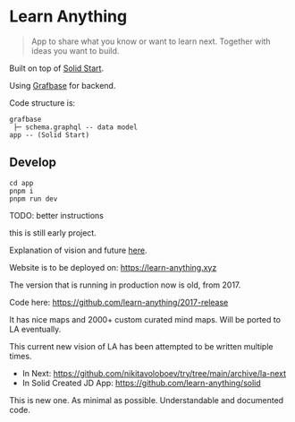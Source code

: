 # Learn Anything

> App to share what you know or want to learn next. Together with ideas you want to build.

Built on top of [Solid Start](https://github.com/solidjs/solid-start).

Using [Grafbase](https://grafbase.com) for backend.

Code structure is:

```
grafbase
 ├─ schema.graphql -- data model
app -- (Solid Start)
```

## Develop

```
cd app
pnpm i
pnpm run dev
```

TODO: better instructions

this is still early project.

Explanation of vision and future [here](https://wiki.nikiv.dev/ideas/learn-anything).

Website is to be deployed on: https://learn-anything.xyz

The version that is running in production now is old, from 2017.

Code here: https://github.com/learn-anything/2017-release

It has nice maps and 2000+ custom curated mind maps. Will be ported to LA eventually.

This current new vision of LA has been attempted to be written multiple times.

- In Next: https://github.com/nikitavoloboev/try/tree/main/archive/la-next
- In Solid Created JD App: https://github.com/learn-anything/solid

This is new one. As minimal as possible. Understandable and documented code.

